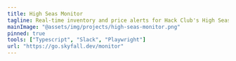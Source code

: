 ```yaml
---
title: High Seas Monitor
tagline: Real-time inventory and price alerts for Hack Club's High Seas Shop
mainImage: "@assets/img/projects/high-seas-monitor.png"
pinned: true
tools: ["Typescript", "Slack", "Playwright"]
url: "https://go.skyfall.dev/monitor"
---
```

